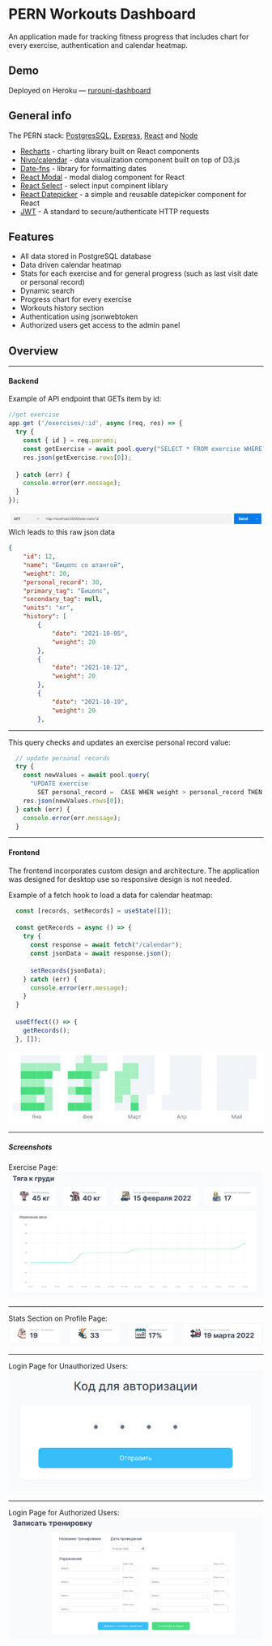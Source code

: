# PERN Workouts Dashboard
An application made for tracking fitness progress that includes chart for every exercise, authentication and calendar heatmap.

## Demo
Deployed on Heroku — [rurouni-dashboard](https://rurouni-dashboard.herokuapp.com/)

##  General info
The PERN stack: [PostgresSQL](https://www.postgresql.org/), [Express](https://expressjs.com/), [React](https://reactjs.org/) and [Node](https://nodejs.org/en/)

 - [Recharts](https://recharts.org/en-US/)  - charting library built on React components
 - [Nivo/calendar](https://nivo.rocks/calendar/)  - data visualization component built on top of D3.js
 - [Date-fns](https://date-fns.org/)  - library for formatting dates
 - [React Modal](https://www.npmjs.com/package/react-modal)  - modal dialog component for React
 - [React Select](https://react-select.com/)  -  select input compinent liblary
 - [React Datepicker](https://reactdatepicker.com/)  -  a simple and reusable datepicker component for React
 - [JWT](https://jwt.io/)  - A standard to secure/authenticate HTTP requests
 
 ## Features
 
 - All data stored in PostgreSQL database
 - Data driven calendar heatmap
 - Stats for each exercise and for general progress (such as last visit date or personal record)
 - Dynamic search
 - Progress chart for every exercise
 - Workouts history section
 - Authentication using jsonwebtoken
 - Authorized users get access to the admin panel

 ## Overview
 ---
 #### Backend
Example of API endpoint that GETs item by id:
```javascript
//get exercise
app.get ('/exercises/:id', async (req, res) => {
  try {
    const { id } = req.params;
    const getExercise = await pool.query("SELECT * FROM exercise WHERE id = $1", [id]);
    res.json(getExercise.rows[0]); 
    
  } catch (err) {
    console.error(err.message);  
  }
});

```
![Postman GET](client/src/img/readme/postman-req.PNG)
Wich leads to this raw json data
```JSON
{
    "id": 12,
    "name": "Бицепс со штангой",
    "weight": 20,
    "personal_record": 30,
    "primary_tag": "Бицепс",
    "secondary_tag": null,
    "units": "кг",
    "history": [
        {
            "date": "2021-10-05",
            "weight": 20
        },
        {
            "date": "2021-10-12",
            "weight": 20
        },
        {
            "date": "2021-10-19",
            "weight": 20
        },
```
---
This query checks and updates an exercise personal record value:
```javascript
  // update personal records
  try {
    const newValues = await pool.query(
      "UPDATE exercise 
        SET personal_record =  CASE WHEN weight > personal_record THEN weight ELSE personal_record END");
    res.json(newValues.rows[0]);  
  } catch (err) {
    console.error(err.message);
  }
```
---
#### Frontend
The frontend incorporates custom design and architecture. The application was designed for desktop use so responsive design is not needed. 

Example of a fetch hook to load a data for calendar heatmap:
```javascript
  const [records, setRecords] = useState([]);

  const getRecords = async () => {
    try {
      const response = await fetch("/calendar");
      const jsonData = await response.json();

      setRecords(jsonData);
    } catch (err) {
      console.error(err.message);     
    }
  }

  useEffect(() => {
    getRecords();
  }, []);
```
![Calendar Heatmap](client/src/img/readme/frontend-calendar.PNG)

---
##### Screenshots
Exercise Page:
![Exercise Page](client/src/img/readme/frontend-exercise.PNG)

---
Stats Section on Profile Page:
![Stats Section](client/src/img/readme/frontend-stats.PNG)

---
Login Page for Unauthorized Users:
![Auth](client/src/img/readme/frontend-auth.PNG)

---
Login Page for Authorized Users:
![Form](client/src/img/readme/frontend-form.PNG)
